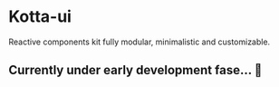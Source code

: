 # Kotta-ui

Reactive components kit fully modular, minimalistic and customizable.

## Currently under early development fase... 🚧
